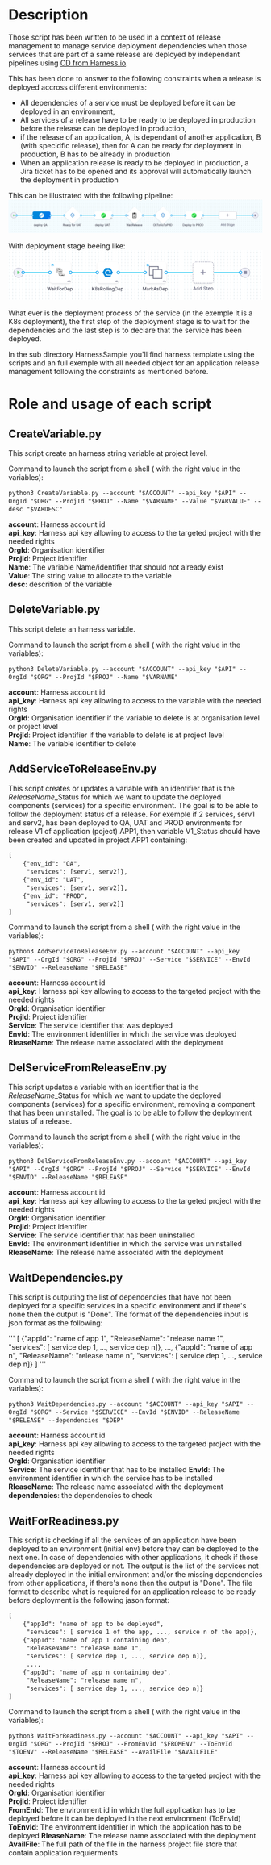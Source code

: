 # Description

Those script has been written to be used in a context of release management to manage service deployment dependencies when those services that are part of a same release are deployed by independant pipelines using [CD from Harness.io](https://www.harness.io/products/continuous-delivery "The best CI/CD platform"). 

This has been done to answer to the following constraints when a release is deployed accross different environments:
- All dependencies of a service must be deployed before it can be deployed in an environment,
- All services of a release have to be ready to be deployed in production before the release can be deployed in production,
- if the release of an application, A, is dependant of another application, B (with specidfic release), then for A can be ready for deployment in production, B has to be already in production
- When an application release is ready to be deployed in production, a Jira ticket has to be opened and its approval will automatically launch the deployment in production

This can be illustrated with the following pipeline:  
![CD pipeline](pipeline.png "CD pipeline")  

With deployment stage beeing like:  
![CD pipeline](deployment.png "CD pipeline")

What ever is the deployment process of the service (in the exemple it is a K8s deployment), the first step of the deployment stage is to wait for the dependencies and the last step is to declare that the service has been deployed.

In the sub directory HarnessSample you'll find harness template using the scripts and an full exemple with all needed object for an application release management following the constraints as mentioned before.

# Role and usage of each script

## CreateVariable.py

This script create an harness string variable at project level.  

Command to launch the script from a shell ( with the right value in the variables):
```
python3 CreateVariable.py --account "$ACCOUNT" --api_key "$API" --OrgId "$ORG" --ProjId "$PROJ" --Name "$VARNAME" --Value "$VARVALUE" --desc "$VARDESC"
```
**account**: Harness account id  
**api_key**: Harness api key allowing to access to the targeted project with the needed rights  
**OrgId**: Organisation identifier  
**ProjId**: Project identifier  
**Name**: The variable Name/identifier that should not already exist  
**Value**: The string value to allocate to the variable  
**desc**: descrition of the variable  

## DeleteVariable.py

This script delete an harness variable.  

Command to launch the script from a shell ( with the right value in the variables):
```
python3 DeleteVariable.py --account "$ACCOUNT" --api_key "$API" --OrgId "$ORG" --ProjId "$PROJ" --Name "$VARNAME"
```
**account**: Harness account id  
**api_key**: Harness api key allowing to access to the variable with the needed rights  
**OrgId**: Organisation identifier if the variable to delete is at organisation level or project level  
**ProjId**: Project identifier if the variable to delete is at project level  
**Name**: The variable identifier to delete  

## AddServiceToReleaseEnv.py

This script creates or updates a variable with an identifier that is the *ReleaseName*_Status for which we want to update the deployed components (services) for a specific environment. The goal is to be able to follow the deployment status of a release. For exemple if 2 services, serv1 and serv2, has been deployed to QA, UAT and PROD environments for release V1 of application (poject) APP1, then variable V1_Status should have been created and updated in project APP1 containing:  
```
[
    {"env_id": "QA", 
     "services": [serv1, serv2]}, 
    {"env_id": "UAT", 
     "services": [serv1, serv2]}, 
    {"env_id": "PROD", 
     "services": [serv1, serv2]}
]
```

Command to launch the script from a shell ( with the right value in the variables):
```
python3 AddServiceToReleaseEnv.py --account "$ACCOUNT" --api_key "$API" --OrgId "$ORG" --ProjId "$PROJ" --Service "$SERVICE" --EnvId "$ENVID" --ReleaseName "$RELEASE"
```
**account**: Harness account id  
**api_key**: Harness api key allowing to access to the targeted project with the needed rights  
**OrgId**: Organisation identifier  
**ProjId**: Project identifier  
**Service**: The service identifier that was deployed  
**EnvId**: The environment identifier in which the service was deployed  
**RleaseName**: The release name associated with the deployment  

## DelServiceFromReleaseEnv.py

This script updates a variable with an identifier that is the *ReleaseName*_Status for which we want to update the deployed components (services) for a specific environment, removing a component that has been uninstalled. The goal is to be able to follow the deployment status of a release.  

Command to launch the script from a shell ( with the right value in the variables):
```
python3 DelServiceFromReleaseEnv.py --account "$ACCOUNT" --api_key "$API" --OrgId "$ORG" --ProjId "$PROJ" --Service "$SERVICE" --EnvId "$ENVID" --ReleaseName "$RELEASE"
```
**account**: Harness account id  
**api_key**: Harness api key allowing to access to the targeted project with the needed rights  
**OrgId**: Organisation identifier  
**ProjId**: Project identifier  
**Service**: The service identifier that has been uninstalled  
**EnvId**: The environment identifier in which the service was uninstalled  
**RleaseName**: The release name associated with the deployment  

## WaitDependencies.py

This script is outputing the list of dependencies that have not been deployed for a specific services in a specific environment and if there's none then the output is "Done". The format of the dependencies input is json format as the following:  

'''
[
    {"appId": "name of app 1",
     "ReleaseName": "release name 1",
     "services": [ service dep 1, ..., service dep n]},
     ...,
    {"appId": "name of app n",
     "ReleaseName": "release name n",
     "services": [ service dep 1, ..., service dep n]}
]
'''

Command to launch the script from a shell ( with the right value in the variables):  
```
python3 WaitDependencies.py --account "$ACCOUNT" --api_key "$API" --OrgId "$ORG" --Service "$SERVICE" --EnvId "$ENVID" --ReleaseName "$RELEASE" --dependencies "$DEP"
```
**account**: Harness account id  
**api_key**: Harness api key allowing to access to the targeted project with the needed rights  
**OrgId**: Organisation identifier  
**Service**: The service identifier that has to be installed 
**EnvId**: The environment identifier in which the service has to be installed  
**RleaseName**: The release name associated with the deployment  
**dependencies**: the dependencies to check  

## WaitForReadiness.py

This script is checking if all the services of an application have been deployed to an environment (initial env) before they can be deployed to the next one. In case of dependencies with other applications, it check if those dependencies are deployed or not. The output is the list of the services not already deployed in the initial environment and/or the missing dependencies from other applications, if there's none then the output is "Done". The file format to describe what is requiered for an application release to be ready before deployment is the following jason format:  

```
[
    {"appId": "name of app to be deployed",
     "services": [ service 1 of the app, ..., service n of the app]},
    {"appId": "name of app 1 containing dep",
     "ReleaseName": "release name 1",
     "services": [ service dep 1, ..., service dep n]},
     ...,
    {"appId": "name of app n containing dep",
     "ReleaseName": "release name n",
     "services": [ service dep 1, ..., service dep n]}
]
```

Command to launch the script from a shell ( with the right value in the variables):  
```
python3 WaitForReadiness.py --account "$ACCOUNT" --api_key "$API" --OrgId "$ORG" --ProjId "$PROJ" --FromEnvId "$FROMENV" --ToEnvId "$TOENV" --ReleaseName "$RELEASE" --AvailFile "$AVAILFILE"
```

**account**: Harness account id  
**api_key**: Harness api key allowing to access to the targeted project with the needed rights  
**OrgId**: Organisation identifier  
**ProjId**: Project identifier  
**FromEnId**: The environment id in which the full application has to be deployed before it can be deployed in the next environment (ToEnvId)
**ToEnvId**: The environment identifier in which the application has to be deployed 
**RleaseName**: The release name associated with the deployment  
**AvailFile**: The full path of the file in the harness project file store that contain application requierments  
